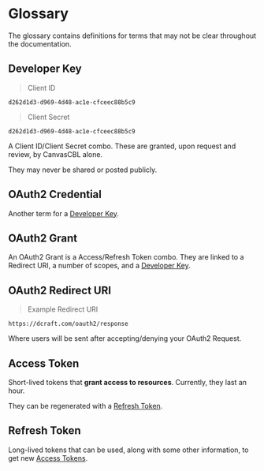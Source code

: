 # Glossary

The glossary contains definitions for terms that may not be clear throughout the documentation.

## Developer Key

> Client ID

```text
d262d1d3-d969-4d48-ac1e-cfceec88b5c9
```

> Client Secret

```text
d262d1d3-d969-4d48-ac1e-cfceec88b5c9
```

A Client ID/Client Secret combo. These are granted, upon request and review, by CanvasCBL alone.

They may never be shared or posted publicly.

## OAuth2 Credential

Another term for a [Developer Key](#developer-key).

## OAuth2 Grant

An OAuth2 Grant is a Access/Refresh Token combo. They are linked to a Redirect URI, a number of scopes, and a [Developer Key](#developer-key).

## OAuth2 Redirect URI

> Example Redirect URI

```text
https://dcraft.com/oauth2/response
```

Where users will be sent after accepting/denying your OAuth2 Request.

## Access Token

Short-lived tokens that **grant access to resources**. Currently, they last an hour.

They can be regenerated with a [Refresh Token](#refresh-token).

## Refresh Token

Long-lived tokens that can be used, along with some other information, to get new [Access Tokens](#access-token).